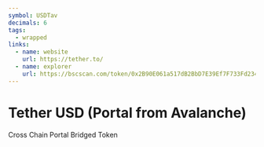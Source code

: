 ```yaml
---
symbol: USDTav
decimals: 6
tags:
  - wrapped
links:
  - name: website
    url: https://tether.to/
  - name: explorer
    url: https://bscscan.com/token/0x2B90E061a517dB2BbD7E39Ef7F733Fd234B494CA
---
```


# Tether USD (Portal from Avalanche)

Cross Chain Portal Bridged Token

